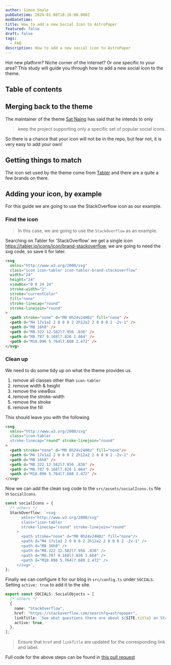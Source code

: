 ```yaml
---
author: Simon Smale
pubDatetime: 2024-01-08T18:16:00.000Z
modDatetime:
title: How to add a new Social Icon to AstroPaper
featured: false
draft: false
tags:
  - FAQ
description: How to add a new social icon to AstroPaper
---
```


Hot new platform? Niche corner of the internet? Or one specific to your area? This study will guide you through how to add a new social icon to the theme.

## Table of contents

## Merging back to the theme

The maintainer of the theme [Sat Naing](https://github.com/satnaing) has said that he intends to only

> keep the project supporting only a specific set of popular social icons.

So there is a chance that your icon will not be in the repo, but fear not, it is very easy to add your own!

## Getting things to match

The icon set used by the theme come from [Tabler](https://tabler.io/icons) and there are a quite a few brands on there.

## Adding your icon, by example

For this guide we are going to use the StackOverflow icon as our example.

### Find the icon

> In this case, we are going to use the `StackOverflow` as an example.

Searching on Tabler for 'StackOverflow' we get a single icon <https://tabler.io/icons/icon/brand-stackoverflow>, we are going to need the svg code, so save it for later.

```html
<svg
  xmlns="http://www.w3.org/2000/svg"
  class="icon icon-tabler icon-tabler-brand-stackoverflow"
  width="24"
  height="24"
  viewBox="0 0 24 24"
  stroke-width="2"
  stroke="currentColor"
  fill="none"
  stroke-linecap="round"
  stroke-linejoin="round"
>
  <path stroke="none" d="M0 0h24v24H0z" fill="none" />
  <path d="M4 17v1a2 2 0 0 0 2 2h12a2 2 0 0 0 2 -2v-1" />
  <path d="M8 16h8" />
  <path d="M8.322 12.582l7.956 .836" />
  <path d="M8.787 9.168l7.826 1.664" />
  <path d="M10.096 5.764l7.608 2.472" />
</svg>
```

### Clean up

We need to do some tidy up on what the theme provides us.

1. remove all classes other than `icon-tabler`
2. remove width & height
3. remove the viewBox
4. remove the stroke-width
5. remove the stroke
6. remove the fill

This should leave you with the following

```html
<svg
  xmlns="http://www.w3.org/2000/svg"
  class="icon-tabler
  stroke-linecap="round" stroke-linejoin="round"
>
  <path stroke="none" d="M0 0h24v24H0z" fill="none"/>
  <path d="M4 17v1a2 2 0 0 0 2 2h12a2 2 0 0 0 2 -2v-1" />
  <path d="M8 16h8" />
  <path d="M8.322 12.582l7.956 .836" />
  <path d="M8.787 9.168l7.826 1.664" />
  <path d="M10.096 5.764l7.608 2.472" />
</svg>
```

Now we can add the clean svg code to the `src/assets/socialIcons.ts` file in `SocialIcons`.

```typescript
const socialIcons = {
  /* others */
  StackOverflow: `<svg
       xmlns="http://www.w3.org/2000/svg"
       class="icon-tabler
       stroke-linecap="round" stroke-linejoin="round"
     >
       <path stroke="none" d="M0 0h24v24H0z" fill="none"/>
       <path d="M4 17v1a2 2 0 0 0 2 2h12a2 2 0 0 0 2 -2v-1" />
       <path d="M8 16h8" />
       <path d="M8.322 12.582l7.956 .836" />
       <path d="M8.787 9.168l7.826 1.664" />
       <path d="M10.096 5.764l7.608 2.472" />
     </svg>`,
};
```

Finally we can configure it for our blog in `src/config.ts` under `SOCIALS`. Setting `active: true` to add it to the site.

```typescript
export const SOCIALS: SocialObjects = [
  /* others */
  {
    name: "StackOverflow",
    href: "https://stackoverflow.com/search?q=astropaper",
    linkTitle: `See what questions there are about ${SITE.title} on StackOverflow`,
    active: true,
  },
];
```

> Ensure that `href` and `linkTitle` are updated for the corresponding link and label.

Full code for the above steps can be found in [this pull request](https://github.com/satnaing/astro-paper/pull/216/files)
